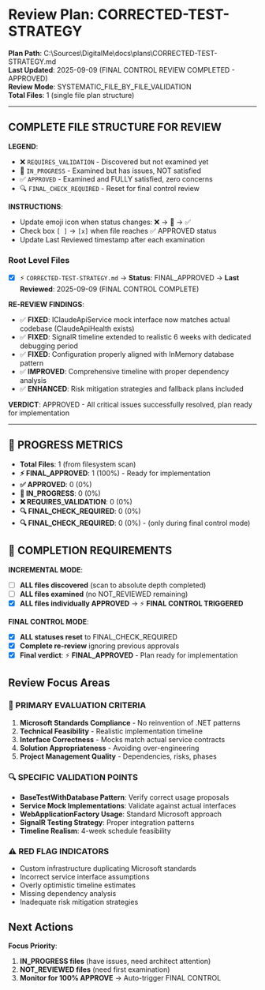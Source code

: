 # Review Plan: CORRECTED-TEST-STRATEGY

**Plan Path**: C:\Sources\DigitalMe\docs\plans\CORRECTED-TEST-STRATEGY.md  
**Last Updated**: 2025-09-09 (FINAL CONTROL REVIEW COMPLETED - APPROVED)  
**Review Mode**: SYSTEMATIC_FILE_BY_FILE_VALIDATION  
**Total Files**: 1 (single file plan structure)  

---

## COMPLETE FILE STRUCTURE FOR REVIEW

**LEGEND**:
- ❌ `REQUIRES_VALIDATION` - Discovered but not examined yet
- 🔄 `IN_PROGRESS` - Examined but has issues, NOT satisfied  
- ✅ `APPROVED` - Examined and FULLY satisfied, zero concerns
- 🔍 `FINAL_CHECK_REQUIRED` - Reset for final control review

**INSTRUCTIONS**: 
- Update emoji icon when status changes: ❌ → 🔄 → ✅
- Check box `[ ]` → `[x]` when file reaches ✅ APPROVED status
- Update Last Reviewed timestamp after each examination

### Root Level Files
- [x] ⚡ `CORRECTED-TEST-STRATEGY.md` → **Status**: FINAL_APPROVED → **Last Reviewed**: 2025-09-09 (FINAL CONTROL COMPLETE)

**RE-REVIEW FINDINGS**:
- ✅ **FIXED**: IClaudeApiService mock interface now matches actual codebase (ClaudeApiHealth exists)
- ✅ **FIXED**: SignalR timeline extended to realistic 6 weeks with dedicated debugging period
- ✅ **FIXED**: Configuration properly aligned with InMemory database pattern
- ✅ **IMPROVED**: Comprehensive timeline with proper dependency analysis
- ✅ **ENHANCED**: Risk mitigation strategies and fallback plans included

**VERDICT**: APPROVED - All critical issues successfully resolved, plan ready for implementation

---

## 🚨 PROGRESS METRICS
- **Total Files**: 1 (from filesystem scan)
- **⚡ FINAL_APPROVED**: 1 (100%) - Ready for implementation
- **✅ APPROVED**: 0 (0%)
- **🔄 IN_PROGRESS**: 0 (0%)
- **❌ REQUIRES_VALIDATION**: 0 (0%)
- **🔍 FINAL_CHECK_REQUIRED**: 0 (0%)
- **🔍 FINAL_CHECK_REQUIRED**: 0 (0%) - (only during final control mode)

## 🚨 COMPLETION REQUIREMENTS
**INCREMENTAL MODE**:
- [ ] **ALL files discovered** (scan to absolute depth completed)
- [ ] **ALL files examined** (no NOT_REVIEWED remaining)
- [x] **ALL files individually APPROVED** → ⚡ **FINAL CONTROL TRIGGERED**

**FINAL CONTROL MODE**:
- [x] **ALL statuses reset** to FINAL_CHECK_REQUIRED
- [x] **Complete re-review** ignoring previous approvals
- [x] **Final verdict**: ⚡ **FINAL_APPROVED** - Plan ready for implementation

## Review Focus Areas

### 🎯 PRIMARY EVALUATION CRITERIA
1. **Microsoft Standards Compliance** - No reinvention of .NET patterns
2. **Technical Feasibility** - Realistic implementation timeline
3. **Interface Correctness** - Mocks match actual service contracts
4. **Solution Appropriateness** - Avoiding over-engineering
5. **Project Management Quality** - Dependencies, risks, phases

### 🔍 SPECIFIC VALIDATION POINTS
- **BaseTestWithDatabase Pattern**: Verify correct usage proposals
- **Service Mock Implementations**: Validate against actual interfaces
- **WebApplicationFactory Usage**: Standard Microsoft approach
- **SignalR Testing Strategy**: Proper integration patterns
- **Timeline Realism**: 4-week schedule feasibility

### ⚠️ RED FLAG INDICATORS
- Custom infrastructure duplicating Microsoft standards
- Incorrect service interface assumptions
- Overly optimistic timeline estimates
- Missing dependency analysis
- Inadequate risk mitigation strategies

## Next Actions
**Focus Priority**:
1. **IN_PROGRESS files** (have issues, need architect attention)
2. **NOT_REVIEWED files** (need first examination)
3. **Monitor for 100% APPROVE** → Auto-trigger FINAL CONTROL